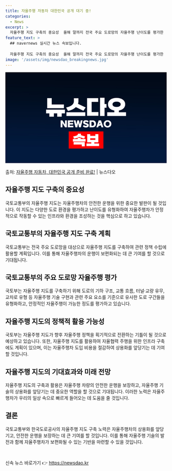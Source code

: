 ```yaml
---
title: 자율주행 자동차 대한민국 공개 대기 중!
categories:
  - News
excerpt: >
  자율주행 지도 구축의 중요성  올해 말까지 전국 주요 도로망의 자율주행 난이도를 평가한 '자율주행 지도'가 …
feature_text: >
  ## navernews 실시간 뉴스 속보입니다.

  자율주행 지도 구축의 중요성  올해 말까지 전국 주요 도로망의 자율주행 난이도를 평가한 '자율주행 지도'가 …
image: '/assets/img/newsdao_breakingnews.jpg'
---
```


![뉴스다오 속보](/assets/img/newsdao_breakingnews.jpg)

<p>출처: <a href="https://newsdao.kr/4592" rel="dofollow">자율주행 자동차, 대한민국 공개 준비 완료!</a> | 뉴스다오</p>

<h2 data-ke-size="size26">자율주행 지도 구축의 중요성</h2>
국토교통부의 자율주행 지도는 자율주행차의 안전한 운행을 위한 중요한 발판이 될 것입니다. 이 지도는 다양한 도로 환경을 평가하고 난이도를 유형화하여 자율주행차가 안정적으로 작동할 수 있는 인프라와 환경을 조성하는 것을 핵심으로 하고 있습니다.

<h2 data-ke-size="size26">국토교통부의 자율주행 지도 구축 계획</h2>
국토교통부는 전국 주요 도로망을 대상으로 자율주행 지도를 구축하여 관련 정책 수립에 활용할 계획입니다. 이를 통해 자율주행차의 운행이 보편화되는 데 큰 기여를 할 것으로 기대됩니다.

<h2 data-ke-size="size26">국토교통부의 주요 도로망 자율주행 평가</h2>
국토부는 자율주행 지도를 구축하기 위해 도로의 기하 구조, 교통 흐름, 터널·교량 유무, 교차로 유형 등 자율주행 기술 구현과 관련 주요 요소를 기준으로 유사한 도로 구간들을 유형화하고, 안정적인 자율주행이 가능한 정도를 평가하고 있습니다.

<h2 data-ke-size="size26">자율주행 지도의 정책적 활용 가능성</h2>
국토부는 자율주행 지도가 향후 자율주행 정책을 획기적으로 전환하는 기틀이 될 것으로 예상하고 있습니다. 또한, 자율주행 지도를 활용하여 자율협력 주행을 위한 인프라 구축에도 계획이 있으며, 이는 자율주행차 도입 비용을 절감하여 상용화를 앞당기는 데 기여할 것입니다.

<h2 data-ke-size="size26">자율주행 지도의 기대효과와 미래 전망</h2>
자율주행 지도의 구축과 활용은 자율주행 차량의 안전한 운행을 보장하고, 자율주행 기술의 상용화를 앞당기는 데 중요한 역할을 할 것으로 기대됩니다. 이러한 노력은 자율주행차가 우리의 일상 속으로 빠르게 들어오는 데 도움을 줄 것입니다.

<h2 data-ke-size="size26">결론</h2>
국토교통부와 한국도로공사의 자율주행 지도 구축 노력은 자율주행차의 상용화를 앞당기고, 안전한 운행을 보장하는 데 큰 기여를 할 것입니다. 이를 통해 자율주행 기술의 발전과 함께 자율주행차가 보편화될 수 있는 기반을 마련할 수 있을 것입니다. <p data-ke-size="size16">&nbsp;</p> 

신속 뉴스 바로가기 👉 <a href="https://newsdao.kr" rel="dofollow">https://newsdao.kr</a>



